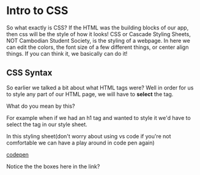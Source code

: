 # Intro to CSS

So what exactly is CSS? If the HTML was the building blocks of our app, then css will be the style of how it looks! CSS or Cascade Styling Sheets, NOT Cambodian Student Society, is the styling of a webpage. In here we can edit the colors, the font size of a few different things, or center align things. If you can think it, we basically can do it!

## CSS Syntax

So earlier we talked a bit about what HTML tags were? Well in order for us to style any part of our HTML page, we will have to **select** the tag.

What do you mean by this?

For example when if we had an h1 tag and wanted to style it we'd have to select the tag in our style sheet.

In this styling sheet(don't worry about using vs code if you're not comfortable we can have a play around in code pen again)

[codepen](https://codepen.io/SteamricexD/pen/yLKyJNg)

Notice the the boxes here in the link?